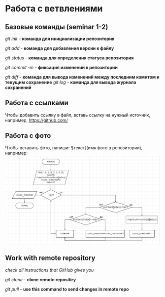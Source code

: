 # Работа с ветвлениями

## Базовые команды (seminar 1-2)

*git init* - **команда для инициализации репозитория**

*git add* - **команда для добавления версии к файлу**

*git status* - **команда для определения статуса репозитория**

*git commit -m <message>* - **фиксация изменений в репозитории**

*git diff* - **команда для вывода изменений между последним комитом и текущим сохранение**
*git log* - **команда для вывода журнала сохранений**
## Работа с ссылками

Чтобы добавить ссылку в файл, вставь ссылку на нужный источник, например, https://github.com/

## Работа с фото
Чтобы вставить фото, напиши: ![текст](имя фото в репозитории), например: 
![Фото](%D0%90%D0%BB%D0%B3%D0%BE%D1%80%D0%B8%D1%82%D0%BC.PNG)

## Work with remote repository 
  
_check all instructions that GitHub gives you_
  
  *git clone* - **clone remote repositiry**
  
  *git pull* - **use this command to send changes in remote repo**
